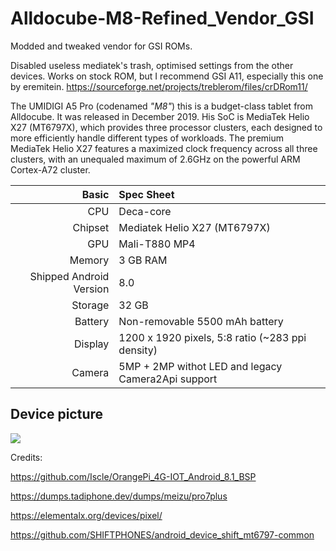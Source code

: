 # Alldocube-M8-Refined_Vendor_GSI
Modded and tweaked vendor for GSI ROMs.

Disabled useless mediatek's trash, optimised settings from the other devices. Works on stock ROM, but I recommend GSI A11, especially this one by eremitein.
https://sourceforge.net/projects/treblerom/files/crDRom11/

The UMIDIGI A5 Pro (codenamed _"M8"_) this is a budget-class tablet from Alldocube.
It was released in December 2019. His SoC is MediaTek Helio X27 (MT6797X), which provides three processor clusters, each designed to more efficiently handle different types of workloads. The premium MediaTek Helio X27 features a maximized clock frequency across all three clusters, with an unequaled maximum of 2.6GHz on the powerful ARM Cortex-A72 cluster.


| Basic                   | Spec Sheet                                                                                                                     |
| -----------------------:|:------------------------------------------------------------------------------------------------------------------------------ |
| CPU                     | Deca-core                                                                                                                      |
| Chipset                 | Mediatek Helio X27 (MT6797X)                                                                                                    |
| GPU                     | Mali-T880 MP4                                                                                                                   |
| Memory                  | 3 GB RAM                                                                                                                       |
| Shipped Android Version | 8.0                                                                                                                            |
| Storage                 | 32 GB                                                                                                                          |
| Battery                 | Non-removable 5500 mAh battery                                                                                           |
| Display                 | 1200 x 1920 pixels, 5:8 ratio (~283 ppi density)                                                                              |
| Camera                  | 5MP + 2MP withot LED and legacy Camera2Api support                                                                     | 

## Device picture
<img src="https://github.com/LordArrin/different_trash/blob/fc37bd7d1ec60dcd12391efbf78bfbe168598464/alldocube-m8-fill.jpg"/>

Credits: 

https://github.com/Iscle/OrangePi_4G-IOT_Android_8.1_BSP

https://dumps.tadiphone.dev/dumps/meizu/pro7plus
         
https://elementalx.org/devices/pixel/

https://github.com/SHIFTPHONES/android_device_shift_mt6797-common
